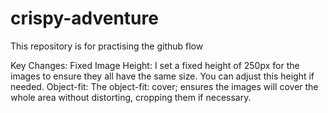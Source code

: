 # crispy-adventure
This repository is for practising the github flow

Key Changes:
Fixed Image Height: I set a fixed height of 250px for the images to ensure they all have the same size. You can adjust this height if needed.
Object-fit: The object-fit: cover; ensures the images will cover the whole area without distorting, cropping them if necessary.
